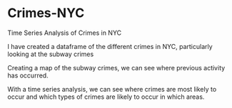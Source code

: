 # Crimes-NYC
 Time Series Analysis of Crimes in NYC 
 
 I have created a dataframe of the different crimes in NYC, particularly looking at the subway crimes 
 
 Creating a map of the subway crimes, we can see where previous activity has occurred. 
 
 With a time series analysis, we can see where crimes are most likely to occur and which types of crimes are likely to occur in which areas. 


